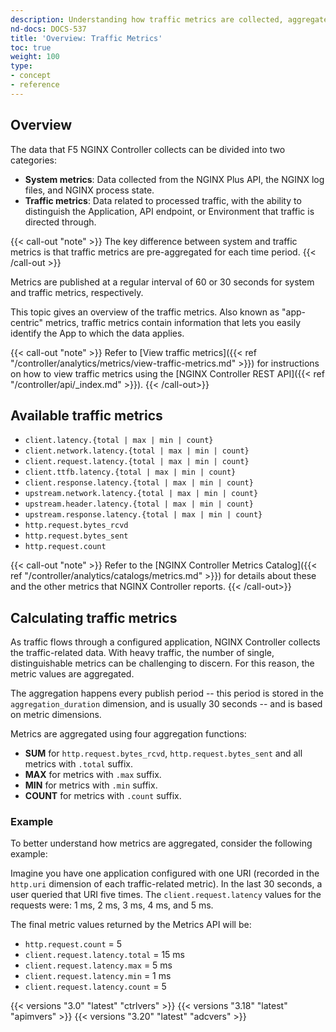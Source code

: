 ```yaml
---
description: Understanding how traffic metrics are collected, aggregated, and reported.
nd-docs: DOCS-537
title: 'Overview: Traffic Metrics'
toc: true
weight: 100
type:
- concept
- reference
---
```


## Overview

The data that F5 NGINX Controller collects can be divided into two categories:

- **System metrics**: Data collected from the NGINX Plus API, the NGINX log files, and NGINX process state.
- **Traffic metrics**: Data related to processed traffic, with the ability to distinguish the Application, API endpoint, or Environment that traffic is directed through.

{{< call-out "note" >}}
The key difference between system and traffic metrics is that traffic metrics are pre-aggregated for each time period.
{{< /call-out >}}

Metrics are published at a regular interval of 60 or 30 seconds for system and traffic metrics, respectively.

This topic gives an overview of the traffic metrics. Also known as "app-centric" metrics, traffic metrics contain information that lets you easily identify the App to which the data applies.

{{< call-out "note" >}}
Refer to [View traffic metrics]({{< ref "/controller/analytics/metrics/view-traffic-metrics.md" >}}) for instructions on how to view traffic metrics using the [NGINX Controller REST API]({{< ref "/controller/api/_index.md" >}}).
{{< /call-out>}}

## Available traffic metrics

- `client.latency.{total | max | min | count}`
- `client.network.latency.{total | max | min | count}`
- `client.request.latency.{total | max | min | count}`
- `client.ttfb.latency.{total | max | min | count}`
- `client.response.latency.{total | max | min | count}`
- `upstream.network.latency.{total | max | min | count}`
- `upstream.header.latency.{total | max | min | count}`
- `upstream.response.latency.{total | max | min | count}`
- `http.request.bytes_rcvd`
- `http.request.bytes_sent`
- `http.request.count`

{{< call-out "note" >}}
Refer to the [NGINX Controller Metrics Catalog]({{< ref "/controller/analytics/catalogs/metrics.md" >}}) for details about these and the other metrics that NGINX Controller reports.
{{< /call-out>}}

## Calculating traffic metrics

As traffic flows through a configured application, NGINX Controller collects the traffic-related data. With heavy traffic, the number of single, distinguishable metrics can be challenging to discern. For this reason, the metric values are aggregated.

The aggregation happens every publish period -- this period is stored in the `aggregation_duration` dimension, and is usually 30 seconds -- and is based on metric dimensions.

Metrics are aggregated using four aggregation functions:

- **SUM** for `http.request.bytes_rcvd`, `http.request.bytes_sent` and all metrics with `.total` suffix.
- **MAX** for metrics with `.max` suffix.
- **MIN** for metrics with `.min` suffix.
- **COUNT** for metrics with `.count` suffix.

### Example

To better understand how metrics are aggregated, consider the following example:

Imagine you have one application configured with one URI (recorded in the `http.uri` dimension of each traffic-related metric). In the last 30 seconds, a user queried that URI five times. The `client.request.latency` values for the requests were: 1 ms, 2 ms, 3 ms, 4 ms, and 5 ms.

The final metric values returned by the Metrics API will be:

- `http.request.count` = 5
- `client.request.latency.total` = 15 ms
- `client.request.latency.max` = 5 ms
- `client.request.latency.min` = 1 ms
- `client.request.latency.count` = 5

{{< versions "3.0" "latest" "ctrlvers" >}}
{{< versions "3.18" "latest" "apimvers" >}}
{{< versions "3.20" "latest" "adcvers" >}}
